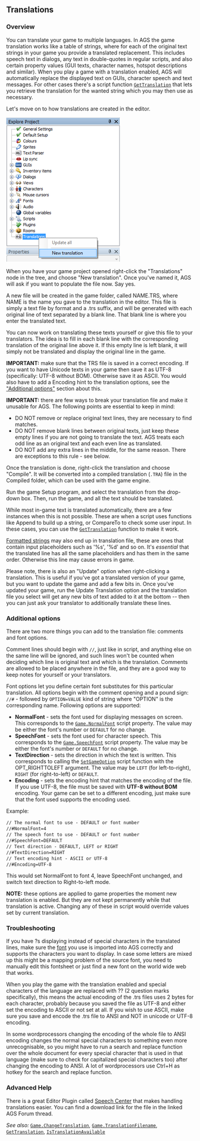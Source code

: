 ## Translations

### Overview

You can translate your game to multiple languages. In AGS the game translation works like a table of strings, where for each of the original text strings in your game you provide a translated replacement.
This includes speech text in dialogs, any text in double-quotes in regular scripts, and also certain property values (GUI texts, character names, hotspot descriptions and similar).
When you play a game with a translation enabled, AGS will automatically replace the displayed text on GUIs, character speech and text messages. For other cases there's a script function [`GetTranslation`](Globalfunctions_General#gettranslation) that lets you retrieve the translation for the wanted string which you may then use as necessary.

Let's move on to how translations are created in the editor.

![Add a translation to your game project](images/EditorTranslations_01.png)

When you have your game project opened right-click the "Translations" node in the tree, and choose "New translation". Once you've named it, AGS will ask if you want to populate the file now. Say yes.

A new file will be created in the game folder, called NAME.TRS, where NAME is the name you gave to the translation in the editor. This file is simply a text file by format and a .trs suffix, and will be generated with each original line of text separated by a blank line. That blank line is where you enter the translated text.

You can now work on translating these texts yourself or give this file to your translators. The idea is to fill in each blank line with the corresponding translation of the original line above it. If this empty line is left blank, it will simply not be translated and display the original line in the game.

**IMPORTANT:** make sure that the TRS file is saved in a correct encoding. If you want to have Unicode texts in your game then save it as UTF-8 (specifically: UTF-8 without BOM). Otherwise save it as ASCII. You would also have to add a Encoding hint to the translation options, see the ["Additional options"](Translations#additional-options) section about this.

**IMPORTANT:** there are few ways to break your translation file and make it unusable for AGS. The following points are essential to keep in mind:
- DO NOT remove or replace original text lines, they are necessary to find matches.
- DO NOT remove blank lines between original texts, just keep these empty lines if you are not going to translate the text. AGS treats each odd line as an original text and each even line as translated.
- DO NOT add any extra lines in the middle, for the same reason. There are exceptions to this rule - see below.

Once the translation is done, right-click the translation and choose
"Compile". It will be converted into a compiled translation (`.TRA`)
file in the Compiled folder, which can be used with the game engine.

Run the game Setup program, and select the translation from the
drop-down box. Then, run the game, and all the text should be
translated.

While most in-game text is translated automatically, there are a few
instances when this is not possible. These are when a script uses
functions like Append to build up a string, or CompareTo to check some
user input. In these cases, you can use the
[`GetTranslation`](Globalfunctions_General#gettranslation) function to make it work.

[Formatted strings](StringFormats) may also end up in translation file, these are ones that contain input placeholders such as '%s', '%d' and so on. It's *essential* that the translated line has all the same placeholders and has them in the same order. Otherwise this line may cause errors in game.

Please note, there is also an "Update" option when right-clicking a
translation. This is useful if you've got a translated version of your
game, but you want to update the game and add a few bits in. Once you've
updated your game, run the Update Translation option and the translation
file you select will get any new bits of text added to it at the bottom
-- then you can just ask your translator to additionally translate these
lines.

### Additional options

There are two more things you can add to the translation file: comments and font options.

Comment lines should begin with `//`, just like in script, and anything else on the same line will be ignored, and such lines won't be counted when deciding which line is original text and which is the translation.
Comments are allowed to be placed anywhere in the file, and they are a good way to keep notes for yourself or your translators.

Font options let you define certain font substitutes for this particular translation. All options begin with the comment opening and a pound sign: `//#` - followed by `OPTION=VALUE` kind of string where "OPTION" is the corresponding name. Following options are supported:
- **NormalFont** - sets the font used for displaying messages on screen. This corresponds to the [`Game.NormalFont`](Game#gamenormalfont) script property. The value may be either the font's number or `DEFAULT` for no change.
- **SpeechFont** - sets the font used for character speech. This corresponds to the [`Game.SpeechFont`](Game#gamespeechfont) script property. The value may be either the font's number or `DEFAULT` for no change.
- **TextDirection** - sets the direction in which the text is written. This corresponds to calling the [`SetGameOption`](Globalfunctions_General#setgameoption) script function with the OPT_RIGHTTOLEFT argument. The value may be `LEFT` (for left-to-right), `RIGHT` (for right-to-left) or `DEFAULT`.
- **Encoding** - sets the encoding hint that matches the encoding of the file. If you use UTF-8, the file must be saved with **UTF-8 without BOM** encoding. Your game can be set to a different encoding, just make sure that the font used supports the encoding used.

Example:

```
// The normal font to use - DEFAULT or font number
//#NormalFont=4
// The speech font to use - DEFAULT or font number
//#SpeechFont=DEFAULT
// Text direction - DEFAULT, LEFT or RIGHT
//#TextDirection=RIGHT
// Text encoding hint - ASCII or UTF-8
//#Encoding=UTF-8
```

This would set NormalFont to font 4, leave SpeechFont unchanged, and switch text direction to Right-to-left mode.

**NOTE:** these options are applied to game properties the moment new translation is enabled. But they are not kept permanently while that translation is active. Changing any of these in script would override values set by current translation.

### Troubleshooting

If you have ?s displaying instead of special characters in the translated lines, make
sure the [font](Game#gamespeechfont) you use is imported into AGS correctly and supports the
characters you want to display. In case some letters are mixed up this might be a mapping
problem of the source font, you need to manually edit this fontsheet or just find a new font
on the world wide web that works.

When you play the game with the translation enabled and special characters of the
language are replaced with ?? (2 question marks specifically), this means the actual encoding
of the .trs files uses 2 bytes for each character, probably because you saved the file as
UTF-8 and either set the encoding to ASCII or not set at all. If you wish to use ASCII, make 
sure you save and encode the .trs file to ANSI and NOT in unicode or UTF-8 encoding.

In some wordprocessors changing the encoding of the whole file to ANSI encoding changes the normal
special characters to something even more unrecognisable, so you might have to run a
search and replace function over the whole document for every special character that
is used in that language (make sure to check for capitalized special characters too)
after changing the encoding to ANSI. A lot of wordprocessors use Ctrl+H as hotkey for the
search and replace function.

### Advanced Help

There is a great Editor Plugin called [Speech Center](https://www.adventuregamestudio.co.uk/forums/index.php?topic=45622.0) that makes handling translations easier. You can find a download link for the file in the linked AGS Forum thread.



*See also:*
[`Game.ChangeTranslation`](Game#gamechangetranslation),
[`Game.TranslationFilename`](Game#gametranslationfilename),
[`GetTranslation`](Globalfunctions_General#gettranslation), [`IsTranslationAvailable`](Globalfunctions_General#istranslationavailable)
